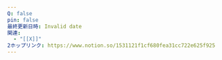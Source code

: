 ```yaml
---
Q: false
pin: false
最終更新日時: Invalid date
関連:
  - "[[X]]"
2ホップリンク: https://www.notion.so/1531121f1cf680fea31cc722e625f925
---
```

